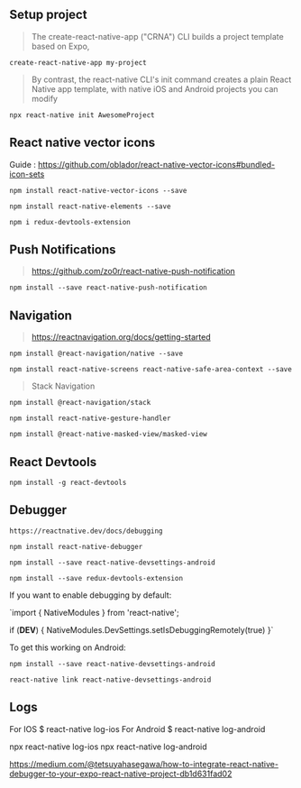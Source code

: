 ## Setup project

> The create-react-native-app ("CRNA") CLI builds a project template based on Expo, 

`create-react-native-app my-project`

> By contrast, the react-native CLI's init command creates a plain React Native app template, with native iOS and Android projects you can modify

`npx react-native init AwesomeProject`


## React native vector icons

Guide : https://github.com/oblador/react-native-vector-icons#bundled-icon-sets

`npm install react-native-vector-icons --save`

`npm install react-native-elements --save`

`npm i redux-devtools-extension`

## Push Notifications

> https://github.com/zo0r/react-native-push-notification

`npm install --save react-native-push-notification`

## Navigation

> https://reactnavigation.org/docs/getting-started

`npm install @react-navigation/native --save`

`npm install react-native-screens react-native-safe-area-context --save`


> Stack Navigation 

`npm install @react-navigation/stack`

`npm install react-native-gesture-handler`

`npm install @react-native-masked-view/masked-view`



## React Devtools

`npm install -g react-devtools`

## Debugger

`https://reactnative.dev/docs/debugging`

`npm install react-native-debugger`

`npm install --save react-native-devsettings-android`

`npm install --save redux-devtools-extension`





If you want to enable debugging by default:

`import { NativeModules } from 'react-native';

if (__DEV__) {
  NativeModules.DevSettings.setIsDebuggingRemotely(true)
}`

To get this working on Android:

`npm install --save react-native-devsettings-android`

`react-native link react-native-devsettings-android`


## Logs

For IOS $ react-native log-ios
For Android $ react-native log-android

npx react-native log-ios
npx react-native log-android


https://medium.com/@tetsuyahasegawa/how-to-integrate-react-native-debugger-to-your-expo-react-native-project-db1d631fad02

